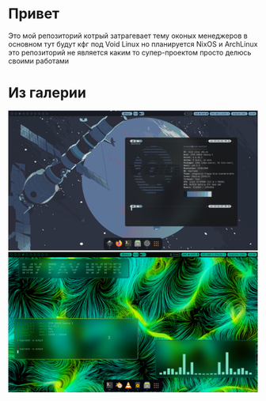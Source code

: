 # Привет
Это мой репозиторий котрый затрагевает тему оконых менеджеров в основном тут будут кфг
под Void Linux
но планируется NixOS и ArchLinux
это репозиторий не является каким то супер-проектом просто делюсь своими работами

# Из галерии

![img1](.img/hypr-catppuccin.png)
![img2](hypr-catppuccinv2.png)
